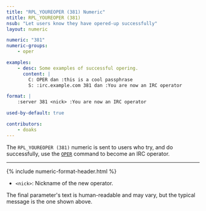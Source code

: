 ```yaml
---
title: "RPL_YOUREOPER (381) Numeric"
ntitle: RPL_YOUREOPER (381)
nsub: "Let users know they have opered-up successfully"
layout: numeric

numeric: "381"
numeric-groups:
    - oper

examples:
    - desc: Some examples of successful opering.
      content: |
        C: OPER dan :this is a cool passphrase
        S: :irc.example.com 381 dan :You are now an IRC operator

format: |
    :server 381 <nick> :You are now an IRC operator

used-by-default: true

contributors:
    - doaks
---
```

The `RPL_YOUREOPER (381)` numeric is sent to users who try, and do successfully, use the [`OPER`](../commands/oper.html) command to become an IRC operator. 

-----

{% include numeric-format-header.html %}

- `<nick>`: Nickname of the new operator.

The final parameter's text is human-readable and may vary, but the typical message is the one shown above.
